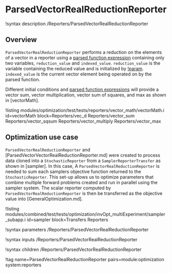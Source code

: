 # ParsedVectorRealReductionReporter

!syntax description /Reporters/ParsedVectorRealReductionReporter

## Overview

`ParsedVectorRealReductionReporter` performs a reduction on the elements of a vector in a reporter using a [parsed function expression](MooseParsedFunction.md) containing only two variables, `reduction_value` and `indexed_value`.  `reduction_value` is the variable containing the reduced value and is initialized by [!param](/Reporters/ParsedVectorRealReductionReporter/initial_value).  `indexed_value` is the current vector element being operated on by the parsed function.

Different initial conditions and [parsed function expressions](MooseParsedFunction.md) will provide a vector sum, vector multiplication, vector sum of squares, and max as shown in [vectorMath].

!listing modules/optimization/test/tests/reporters/vector_math/vectorMath.i id=vectorMath block=Reporters/vec_d Reporters/vector_sum Reporters/vector_sqsum Reporters/vector_multiply Reporters/vector_max

## Optimization use case

`ParsedVectorRealReductionReporter` and [ParsedVectorVectorRealReductionReporter.md] were created to process data cloned into a `StochasticReporter` from a `SamplerReporterTransfer` as shown in [sampler].
In this case, A `ParsedVectorRealReductionReporter` is needed to sum each samplers objective function returned to the `StochasticReporter`.
This set-up allows us to optimize parameters that combine multiple forward problems created and run in parallel using the sampler system.
The scalar reporter computed by `ParsedVectorRealReductionReporter` is then be transferred as the objective value into [GeneralOptimization.md].

!listing modules/combined/test/tests/optimization/invOpt_multiExperiment/sampler_subapp.i id=sampler block=Transfers Reporters

!syntax parameters /Reporters/ParsedVectorRealReductionReporter

!syntax inputs /Reporters/ParsedVectorRealReductionReporter

!syntax children /Reporters/ParsedVectorRealReductionReporter

!tag name=ParsedVectorRealReductionReporter pairs=module:optimization system:reporters
